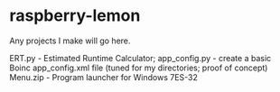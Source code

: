 # raspberry-lemon
Any projects I make will go here.

ERT.py - Estimated Runtime Calculator; 
app_config.py - create a basic Boinc app_config.xml file (tuned for my directories; proof of concept)
Menu.zip - Program launcher for Windows 7ES-32


